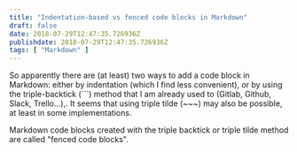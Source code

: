 ```yaml
---
title: "Indentation-based vs fenced code blocks in Markdown"
draft: false
date: 2018-07-29T12:47:35.726936Z
publishdate: 2018-07-29T12:47:35.726936Z
tags: [ "Markdown" ]
---
```

So apparently there are (at least) two ways to add a code block in Markdown: either by indentation (which I find less convenient), or by using the triple-backtick (```) method that I am already used to (Gitlab, Github, Slack, Trello...),. It seems that using triple tilde (~~~) may also be possible, at least in some implementations.

Markdown code blocks created with the triple backtick or triple tilde method are called "fenced code blocks".
    